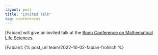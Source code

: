 ```yaml
---
layout: post
title: "Invited Talk"
tag: conferences
---
```

[Fabian] will give an invited talk at the  [Bonn Conference on Mathematical Life Sciences](https://www.uni-bonn.de/en/research-and-teaching/research-profile/excellence-strategy/conference-mathematical-life-sciences).

[Fabian]: {% post_url team/2022-10-02-fabian-frohlich %}